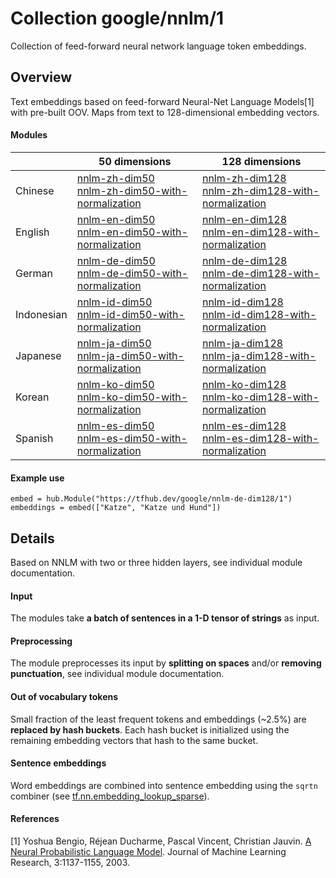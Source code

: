 # Collection google/nnlm/1
Collection of feed-forward neural network language token embeddings.

<!-- dataset: google-news -->
<!-- module-type: text-embedding -->
<!-- task: text-embedding -->
<!-- network-architecture: nnlm -->

## Overview
Text embeddings based on feed-forward Neural-Net Language Models[1] with
pre-built OOV. Maps from text to 128-dimensional embedding vectors.

#### Modules
|            | 50 dimensions | 128 dimensions |
|------------|---------------|----------------|
| Chinese    | [nnlm-zh-dim50](https://tfhub.dev/google/nnlm-zh-dim50) <br/> [nnlm-zh-dim50-with-normalization](https://tfhub.dev/google/nnlm-zh-dim50-with-normalization) | [nnlm-zh-dim128](https://tfhub.dev/google/nnlm-zh-dim128) <br/> [nnlm-zh-dim128-with-normalization](https://tfhub.dev/google/nnlm-zh-dim128-with-normalization)
| English    | [nnlm-en-dim50](https://tfhub.dev/google/nnlm-en-dim50) <br/> [nnlm-en-dim50-with-normalization](https://tfhub.dev/google/nnlm-en-dim50-with-normalization) | [nnlm-en-dim128](https://tfhub.dev/google/nnlm-en-dim128) <br/> [nnlm-en-dim128-with-normalization](https://tfhub.dev/google/nnlm-en-dim128-with-normalization)
| German     | [nnlm-de-dim50](https://tfhub.dev/google/nnlm-de-dim50) <br/> [nnlm-de-dim50-with-normalization](https://tfhub.dev/google/nnlm-de-dim50-with-normalization) | [nnlm-de-dim128](https://tfhub.dev/google/nnlm-de-dim128) <br/> [nnlm-de-dim128-with-normalization](https://tfhub.dev/google/nnlm-de-dim128-with-normalization)
| Indonesian | [nnlm-id-dim50](https://tfhub.dev/google/nnlm-id-dim50) <br/> [nnlm-id-dim50-with-normalization](https://tfhub.dev/google/nnlm-id-dim50-with-normalization) | [nnlm-id-dim128](https://tfhub.dev/google/nnlm-id-dim128) <br/> [nnlm-id-dim128-with-normalization](https://tfhub.dev/google/nnlm-id-dim128-with-normalization)
| Japanese   | [nnlm-ja-dim50](https://tfhub.dev/google/nnlm-ja-dim50) <br/> [nnlm-ja-dim50-with-normalization](https://tfhub.dev/google/nnlm-ja-dim50-with-normalization) | [nnlm-ja-dim128](https://tfhub.dev/google/nnlm-ja-dim128) <br/> [nnlm-ja-dim128-with-normalization](https://tfhub.dev/google/nnlm-ja-dim128-with-normalization)
| Korean     | [nnlm-ko-dim50](https://tfhub.dev/google/nnlm-ko-dim50) <br/> [nnlm-ko-dim50-with-normalization](https://tfhub.dev/google/nnlm-ko-dim50-with-normalization) | [nnlm-ko-dim128](https://tfhub.dev/google/nnlm-ko-dim128) <br/> [nnlm-ko-dim128-with-normalization](https://tfhub.dev/google/nnlm-ko-dim128-with-normalization)
| Spanish    | [nnlm-es-dim50](https://tfhub.dev/google/nnlm-es-dim50) <br/> [nnlm-es-dim50-with-normalization](https://tfhub.dev/google/nnlm-es-dim50-with-normalization) | [nnlm-es-dim128](https://tfhub.dev/google/nnlm-es-dim128) <br/> [nnlm-es-dim128-with-normalization](https://tfhub.dev/google/nnlm-es-dim128-with-normalization)

#### Example use
```
embed = hub.Module("https://tfhub.dev/google/nnlm-de-dim128/1")
embeddings = embed(["Katze", "Katze und Hund"])
```

## Details
Based on NNLM with two or three hidden layers, see individual module
documentation.

#### Input
The modules take **a batch of sentences in a 1-D tensor of strings** as input.

#### Preprocessing
The module preprocesses its input by **splitting on spaces** and/or
**removing punctuation**, see individual module documentation.

#### Out of vocabulary tokens
Small fraction of the least frequent tokens and embeddings (~2.5%) are
**replaced by hash buckets**. Each hash bucket is initialized using the remaining
embedding vectors that hash to the same bucket.

#### Sentence embeddings
Word embeddings are combined into sentence embedding using the `sqrtn` combiner
(see [tf.nn.embedding_lookup_sparse](https://www.tensorflow.org/api_docs/python/tf/nn/embedding_lookup_sparse)).

#### References
[1] Yoshua Bengio, Réjean Ducharme, Pascal Vincent, Christian Jauvin.
[A Neural Probabilistic Language Model](http://www.jmlr.org/papers/volume3/bengio03a/bengio03a.pdf).
Journal of Machine Learning Research, 3:1137-1155, 2003.
